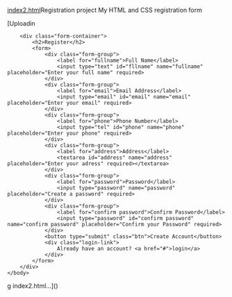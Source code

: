 [index2.html](https://github.com/user-attachments/files/22618898/index2.html)Registration project
My HTML and CSS registration form

[Uploadin<!DOCTYPE html>
<html>
    <head>
        <title>E-commerce Registration Form</title>
        <meta name="viewport" content="width=device-wdth, intial-scale=1.0">
        <link rel="stylesheet" href="style.css">
    </head>
    <body>

        <div class="form-container">
            <h2>Register</h2>
            <form>
                <div class="form-group">
                    <label for="fullname">Full Name</label>
                    <input type="text" id="fllname" name="fullname" placeholder="Enter your full name" required>
                </div>
                <div class="form-group">
                    <label for="email">Email Address</label>
                    <input type="email" id="email" name="email" placeholder="Enter your email" required>
                </div>
                <div class="form-group">
                    <label for="phone">Phone Number</label>
                    <input type="tel" id="phone" name="phone" placeholder="Enter your phone" required>
                </div>
                <div class="form-group">
                    <label for="address">Address</label>
                    <textarea id="address" name="address" placeholder="Enter your adress" required></textarea>
                </div>
                <div class="form-group">
                    <label for="password">Password</label>
                    <input type="password" name="password" placeholder="Create a password" required>
                </div>
                <div class="form-group">
                    <label for="confirm password">Confirm Password</label>
                    <input type="password" id="confirm password" name="confirm password" placeholder="Confirm your Password" required>
                </div>
                <button type="submit" class="btn">Create Account</button>
                <div class="login-link">
                    Already have an account? <a href="#">login</a>
                </div>
            </form>
        </div>
    </body>
</html>g index2.html…]()
